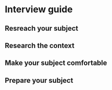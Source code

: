 # Interview guide
## Resreach your subject
## Research the context
## Make your subject comfortable
## Prepare your subject

